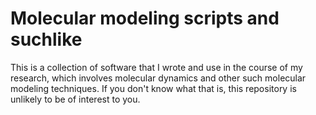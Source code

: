 Molecular modeling scripts and suchlike
===

This is a collection of software that I wrote and use in the course of
my research, which involves molecular dynamics and other such molecular
modeling techniques. If you don't know what that is, this repository
is unlikely to be of interest to you.
